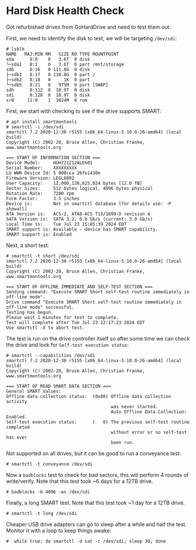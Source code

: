 # Hard Disk Health Check

Got refurbished drives from GoHardDrive and need to test them out.

First, we need to identify the disk to test, we will be targeting `/dev/sdi`:

```
# lsblk
NAME   MAJ:MIN RM   SIZE RO TYPE MOUNTPOINT
sda      8:0    0   3.6T  0 disk
└─sda1   8:1    0   3.6T  0 part /mnt/storage
sdb      8:16   0 111.8G  0 disk
├─sdb1   8:17   0 110.8G  0 part /
├─sdb2   8:18   0     1K  0 part
└─sdb5   8:21   0   975M  0 part [SWAP]
sdh      8:112  0  10.9T  0 disk
sdi      8:128  0  10.9T  0 disk
sr0     11:0    1  1024M  0 rom
```

First, we start with checking to see if the drive supports SMART:

```
# apt install smartmontools
# smartctl -i /dev/sdi
smartctl 7.2 2020-12-30 r5155 [x86_64-linux-5.10.0-26-amd64] (local build)
Copyright (C) 2002-20, Bruce Allen, Christian Franke, www.smartmontools.org

=== START OF INFORMATION SECTION ===
Device Model:     HUH721212ALE601
Serial Number:    XXXXXXXXX
LU WWN Device Id: 5 000cca 26fe1430e
Firmware Version: LEGL0002
User Capacity:    12,000,138,625,024 bytes [12.0 TB]
Sector Sizes:     512 bytes logical, 4096 bytes physical
Rotation Rate:    7200 rpm
Form Factor:      3.5 inches
Device is:        Not in smartctl database [for details use: -P showall]
ATA Version is:   ACS-2, ATA8-ACS T13/1699-D revision 4
SATA Version is:  SATA 3.2, 6.0 Gb/s (current: 3.0 Gb/s)
Local Time is:    Tue Jul 23 15:05:39 2024 EDT
SMART support is: Available - device has SMART capability.
SMART support is: Enabled
```

Next, a short test:

```
# smartctl -t short /dev/sdi
smartctl 7.2 2020-12-30 r5155 [x86_64-linux-5.10.0-26-amd64] (local build)
Copyright (C) 2002-20, Bruce Allen, Christian Franke, www.smartmontools.org

=== START OF OFFLINE IMMEDIATE AND SELF-TEST SECTION ===
Sending command: "Execute SMART Short self-test routine immediately in off-line mode".
Drive command "Execute SMART Short self-test routine immediately in off-line mode" successful.
Testing has begun.
Please wait 1 minutes for test to complete.
Test will complete after Tue Jul 23 22:17:23 2024 EDT
Use smartctl -X to abort test.
```

The test is run on the drive controller itself so after some time we can check the drive and look for `Self-test execution status`:

```
# smartctl --capabilities /dev/sdi
smartctl 7.2 2020-12-30 r5155 [x86_64-linux-5.10.0-26-amd64] (local build)
Copyright (C) 2002-20, Bruce Allen, Christian Franke, www.smartmontools.org

=== START OF READ SMART DATA SECTION ===
General SMART Values:
Offline data collection status:  (0x80) Offline data collection activity
                                        was never started.
                                        Auto Offline Data Collection: Enabled.
Self-test execution status:      (   0) The previous self-test routine completed
                                        without error or no self-test has ever
                                        been run.
```

Not supported on all drives, but it can be good to run a conveyance test:

```
# smartctl -t conveyance /dev/sdi
```

Now a `badblocks` test to check for bad sectors, this will perform 4 rounds of write/verify. Note that this test took ~6 days for a 12TB drive.

```
# badblocks -b 4096 -ws /dev/sdi
```

Finally, a long SMART test. Note that this test took ~1 day for a 12TB drive.

```
# smartctl -t long /dev/sdi
```

Cheaper USB drive adapters can go to sleep after a while and half the test. Monitor it with a loop to keep things awake:

```
#  while true; do smartctl -d sat -c /dev/sdi; sleep 30; done
```
